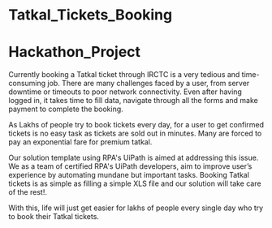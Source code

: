 # Tatkal_Tickets_Booking
# Hackathon_Project
Currently booking a Tatkal ticket through IRCTC is a very tedious and time-consuming job. There are many challenges faced by a user, from server downtime or timeouts to poor network connectivity. Even after having logged in, it takes time to fill data, navigate through all the forms and make payment to complete the booking.

As Lakhs of people try to book tickets every day, for a user to get confirmed tickets is no easy task as tickets are sold out in minutes. Many are forced to pay an exponential fare for premium tatkal.

Our solution template using RPA's UiPath is aimed at addressing this issue. We as a team of certified RPA's UiPath developers, aim to improve user’s experience by automating mundane but important tasks. Booking Tatkal tickets is as simple as filling a simple XLS file and our solution will take care of the rest!.

With this, life will just get easier for lakhs of people every single day who try to book their Tatkal tickets.
